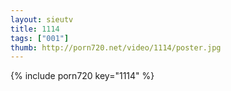 ```yaml
--- 
layout: sieutv
title: 1114
tags: ["001"]
thumb: http://porn720.net/video/1114/poster.jpg
---
```

{% include porn720 key="1114" %} 
